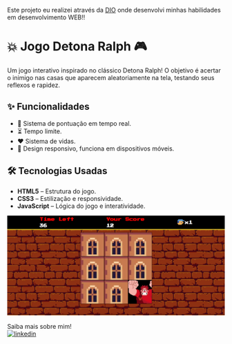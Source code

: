 Este projeto eu realizei através da [DIO](https://www.dio.me/) onde desenvolvi minhas habilidades em desenvolvimento WEB!!
# 💥 Jogo Detona Ralph 🎮  
Um jogo interativo inspirado no clássico Detona Ralph! O objetivo é acertar o inimigo nas casas que aparecem aleatoriamente na tela, testando seus reflexos e rapidez.  

## ✨ Funcionalidades  
- 🎯 Sistema de pontuação em tempo real.  
- ⏳ Tempo limite.
- ❤️ Sistema de vidas. 
- 📱 Design responsivo, funciona em dispositivos móveis.  

## 🛠 Tecnologias Usadas  
- **HTML5** – Estrutura do jogo.  
- **CSS3** – Estilização e responsividade.  
- **JavaScript** – Lógica do jogo e interatividade.  

![Preview do Jogo](src/images/preview.png)

Saiba mais sobre mim!<br> [![linkedin](https://img.shields.io/badge/linkedin-0A66C2?style=for-the-badge&logo=linkedin&logoColor=white)](https://www.linkedin.com/in/henrique-baptista-bandeira)


